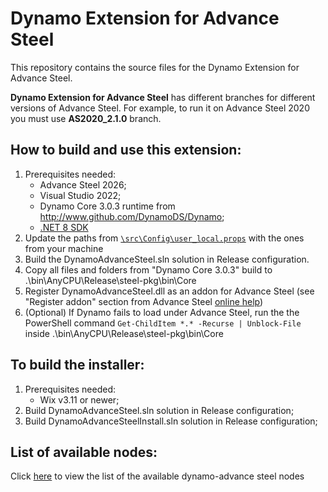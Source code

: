 # Dynamo Extension for Advance Steel

This repository contains the source files for the Dynamo Extension for Advance Steel.

**Dynamo Extension for Advance Steel** has different branches for different versions of Advance Steel. For example, to run it on Advance Steel 2020 you must use **AS2020_2.1.0** branch.

## How to build and use this extension:

1. Prerequisites needed:
   - Advance Steel 2026;
   - Visual Studio 2022;
   - Dynamo Core 3.0.3 runtime from http://www.github.com/DynamoDS/Dynamo;
   - [.NET 8 SDK](https://dotnet.microsoft.com/download/visual-studio-sdks)
1. Update the paths from [`\src\Config\user_local.props`](/src/Config/user_local.props) with the ones from your machine
1. Build the DynamoAdvanceSteel.sln solution in Release configuration.
1. Copy all files and folders from "Dynamo Core 3.0.3" build to .\bin\AnyCPU\Release\steel-pkg\bin\Core
1. Register DynamoAdvanceSteel.dll as an addon for Advance Steel (see "Register addon" section from Advance Steel [online help](https://help.autodesk.com/view/ADSTPR/2024/ENU/?guid=GUID-A4DA627E-6680-4388-9C04-79F5F3D9D075#GUID-A4DA627E-6680-4388-9C04-79F5F3D9D075__SECTION_7F1482FDAB9845CC8CEAB9D042201C2A))
1. (Optional) If Dynamo fails to load under Advance Steel, run the the PowerShell command `Get-ChildItem *.* -Recurse | Unblock-File` inside .\bin\AnyCPU\Release\steel-pkg\bin\Core

## To build the installer:

1. Prerequisites needed:
   - Wix v3.11 or newer;
1. Build DynamoAdvanceSteel.sln solution in Release configuration;
1. Build DynamoAdvanceSteelInstall.sln solution in Release configuration;

## List of available nodes:

Click [here](nodes.md) to view the list of the available dynamo-advance steel nodes
